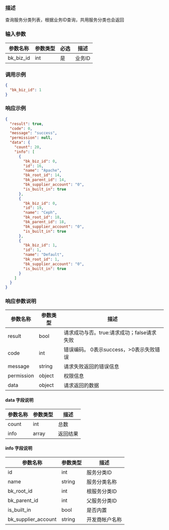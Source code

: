 ### 描述

查询服务分类列表，根据业务ID查询，共用服务分类也会返回

### 输入参数

| 参数名称      | 参数类型 | 必选 | 描述   |
|-----------|------|----|------|
| bk_biz_id | int  | 是  | 业务ID |

### 调用示例

```json
{
  "bk_biz_id": 1
}
```

### 响应示例

```json
{
  "result": true,
  "code": 0,
  "message": "success",
  "permission": null,
  "data": {
    "count": 20,
    "info": [
      {
        "bk_biz_id": 0,
        "id": 16,
        "name": "Apache",
        "bk_root_id": 14,
        "bk_parent_id": 14,
        "bk_supplier_account": "0",
        "is_built_in": true
      },
      {
        "bk_biz_id": 0,
        "id": 19,
        "name": "Ceph",
        "bk_root_id": 18,
        "bk_parent_id": 18,
        "bk_supplier_account": "0",
        "is_built_in": true
      },
      {
        "bk_biz_id": 1,
        "id": 1,
        "name": "Default",
        "bk_root_id": 1,
        "bk_supplier_account": "0",
        "is_built_in": true
      }
    ]
  }
}
```

### 响应参数说明

| 参数名称       | 参数类型   | 描述                         |
|------------|--------|----------------------------|
| result     | bool   | 请求成功与否。true:请求成功；false请求失败 |
| code       | int    | 错误编码。 0表示success，>0表示失败错误  |
| message    | string | 请求失败返回的错误信息                |
| permission | object | 权限信息                       |
| data       | object | 请求返回的数据                    |

#### data 字段说明

| 参数名称  | 参数类型  | 描述   |
|-------|-------|------|
| count | int   | 总数   |
| info  | array | 返回结果 |

#### info 字段说明

| 参数名称                | 参数类型   | 描述      |
|---------------------|--------|---------|
| id                  | int    | 服务分类ID  |
| name                | string | 服务分类名称  |
| bk_root_id          | int    | 根服务分类ID |
| bk_parent_id        | int    | 父服务分类ID |
| is_built_in         | bool   | 是否内置    |
| bk_supplier_account | string | 开发商帐户名称 |

